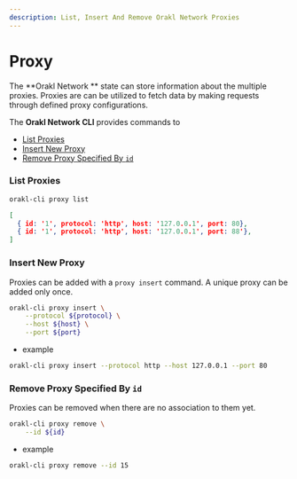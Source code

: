 ```yaml
---
description: List, Insert And Remove Orakl Network Proxies
---
```


# Proxy

The **Orakl Network ** state can store information about the multiple proxies. Proxies are can be utilized to fetch data by making requests through defined proxy configurations.

The **Orakl Network CLI** provides commands to

- [List Proxies](proxy.md#list-proxies)
- [Insert New Proxy](proxy.md#insert-new-proxy)
- [Remove Proxy Specified By `id`](proxy.md#remove-proxy-specified-by-id)

### List Proxies

```sh
orakl-cli proxy list
```

```json
[
  { id: '1', protocol: 'http', host: '127.0.0.1', port: 80},
  { id: '1', protocol: 'http', host: '127.0.0.1', port: 88'},
]
```

### Insert New Proxy

Proxies can be added with a `proxy insert` command. A unique proxy can be added only once.

```sh
orakl-cli proxy insert \
    --protocol ${protocol} \
    --host ${host} \
    --port ${port}
```

- example

```sh
orakl-cli proxy insert --protocol http --host 127.0.0.1 --port 80
```

### Remove Proxy Specified By `id`

Proxies can be removed when there are no association to them yet.

```sh
orakl-cli proxy remove \
    --id ${id}
```

- example

```sh
orakl-cli proxy remove --id 15
```
